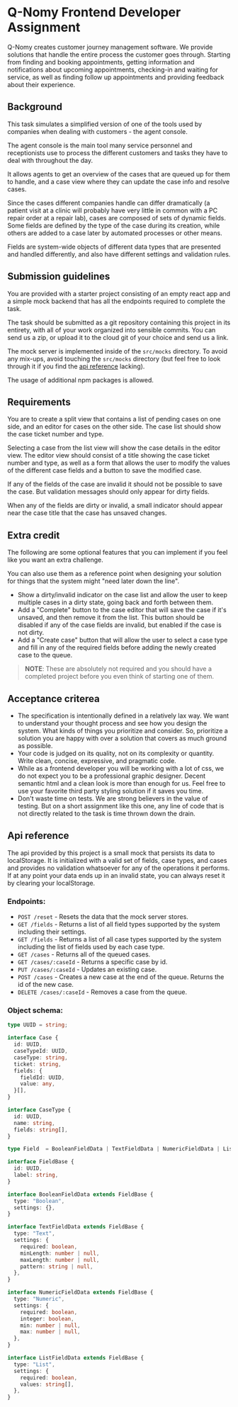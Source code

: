 # Q-Nomy Frontend Developer Assignment

Q-Nomy creates customer journey management software. We provide solutions that
handle the entire process the customer goes through. Starting from finding and
booking appointments, getting information and notifications about upcoming
appointments, checking-in and waiting for service, as well as finding follow up
appointments and providing feedback about their experience.

## Background

This task simulates a simplified version of one of the tools used by companies
when dealing with customers - the agent console.

The agent console is the main tool many service personnel and receptionists use
to process the different customers and tasks they have to deal with throughout
the day.

It allows agents to get an overview of the cases that are queued up for them to
handle, and a case view where they can update the case info and resolve cases.

Since the cases different companies handle can differ dramatically (a patient
visit at a clinic will probably have very little in common with a PC repair
order at a repair lab), cases are composed of sets of dynamic fields. Some
fields are defined by the type of the case during its creation, while others
are added to a case later by automated processes or other means.

Fields are system-wide objects of different data types that are presented and
handled differently, and also have different settings and validation rules.

## Submission guidelines

You are provided with a starter project consisting of an empty react app and a
simple mock backend that has all the endpoints required to complete the task.

The task should be submitted as a git repository containing this project in its
entirety, with all of your work organized into sensible commits.
You can send us a zip, or upload it to the cloud git of your choice and send us
a link.

The mock server is implemented inside of the `src/mocks` directory. To avoid
any mix-ups, avoid touching the `src/mocks` directory (but feel free to look
through it if you find the [api reference](#api-reference) lacking).

The usage of additional npm packages is allowed.

## Requirements

You are to create a split view that contains a list of pending cases on one
side, and an editor for cases on the other side. The case list should show the
case ticket number and type.

Selecting a case from the list view will show the case details in the editor
view. The editor view should consist of a title showing the case ticket number
and type, as well as a form that allows the user to modify the values of the
different case fields and a button to save the modified case.

If any of the fields of the case are invalid it should not be possible to save
the case. But validation messages should only appear for dirty fields.

When any of the fields are dirty or invalid, a small indicator should appear
near the case title that the case has unsaved changes.

## Extra credit

The following are some optional features that you can implement if you feel
like you want an extra challenge.

You can also use them as a reference point when designing your solution for
things that the system might "need later down the line".

- Show a dirty/invalid indicator on the case list and allow the user to keep
  multiple cases in a dirty state, going back and forth between them.
- Add a "Complete" button to the case editor that will save the case if it's
  unsaved, and then remove it from the list. This button should be disabled
  if any of the case fields are invalid, but enabled if the case is not dirty.
- Add a "Create case" button that will allow the user to select a case type
  and fill in any of the required fields before adding the newly created case
  to the queue.

> **NOTE**: These are absolutely not required and you should have a completed
  project before you even think of starting one of them.

## Acceptance criterea

- The specification is intentionally defined in a relatively lax way. We want
  to understand your thought process and see how you design the system. What
  kinds of things you prioritize and consider. So, prioritize a solution you
  are happy with over a solution that covers as much ground as possible.
- Your code is judged on its quality, not on its complexity or quantity. Write
  clean, concise, expressive, and pragmatic code.
- While as a frontend developer you will be working with a lot of css, we do
  not expect you to be a professional graphic designer. Decent semantic html
  and a clean look is more than enough for us. Feel free to use your favorite
  third party styling solution if it saves you time.
- Don't waste time on tests. We are strong believers in the value of testing.
  But on a short assignment like this one, any line of code that is not
  directly related to the task is time thrown down the drain.

## Api reference

The api provided by this project is a small mock that persists its data to
localStorage. It is initialized with a valid set of fields, case types, and
cases and provides no validation whatsoever for any of the operations it
performs. If at any point your data ends up in an invalid state, you can always
reset it by clearing your localStorage.

### Endpoints:
- `POST /reset` - Resets the data that the mock server stores.
- `GET /fields` - Returns a list of all field types supported by the system
  including their settings.
- `GET /fields` - Returns a list of all case types supported by the system
  including the list of fields used by each case type.
- `GET /cases` - Returns all of the queued cases.
- `GET /cases/:caseId` - Returns a specific case by id.
- `PUT /cases/:caseId` - Updates an existing case.
- `POST /cases` - Creates a new case at the end of the queue. Returns the id of
  the new case.
- `DELETE /cases/:caseId` - Removes a case from the queue.

### Object schema:

``` typescript
type UUID = string;

interface Case {
  id: UUID,
  caseTypeId: UUID,
  caseType: string,
  ticket: string,
  fields: {
    fieldId: UUID,
    value: any,
  }[],
}

interface CaseType {
  id: UUID,
  name: string,
  fields: string[],
}

type Field  = BooleanFieldData | TextFieldData | NumericFieldData | ListFieldData;

interface FieldBase {
  id: UUID,
  label: string,
}

interface BooleanFieldData extends FieldBase {
  type: "Boolean",
  settings: {},
}

interface TextFieldData extends FieldBase {
  type: "Text",
  settings: {
    required: boolean,
    minLength: number | null,
    maxLength: number | null,
    pattern: string | null,
  },
}

interface NumericFieldData extends FieldBase {
  type: "Numeric",
  settings: {
    required: boolean,
    integer: boolean,
    min: number | null,
    max: number | null,
  },
}

interface ListFieldData extends FieldBase {
  type: "List",
  settings: {
    required: boolean,
    values: string[],
  },
}

```
